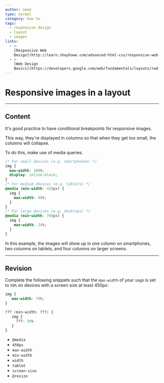 ```yaml
---
author: nene
type: normal
category: how to
tags:
  - responsive design
  - layout
  - images
links:
  - >-
    [Responsive Web
    Design](http://learn.shayhowe.com/advanced-html-css/responsive-web-design/){article}
  - >-
    [Web Design
    Basics](https://developers.google.com/web/fundamentals/layouts/rwd-fundamentals/use-media-queries?hl=en){website}
---
```


# Responsive images in a layout


---

## Content

It's good practice to have conditional breakpoints for responsive images.

This way, they're displayed in columns so that when they get too small, the columns will collapse.

To do this, make use of media queries.

```css
/* For small devices (e.g. smartphones) */
img {
  max-width: 100%;
  display: inline-block;
}
/* For medium devices (e.g. tablets) */
@media (min-width: 420px) {
  img {
    max-width: 48%;
  }
}
/* For large devices (e.g. desktops) */
@media (min-width: 760px) {
  img {
    max-width: 24%;
  }
}
```

In this example, the images will show up in one column on smartphones, two columns on tablets, and four columns on larger screens.


---

## Revision

Complete the following snippets such that the `max-width` of your `img`s is set to `50%` on devices with a screen size at least 450px:

```css
img {
   max-width: 70%;
}

??? (min-width: ???) {
   img {
     ???: 50%
   }
}
```

- `@media`
- `450px`
- `max-width`
- `min-width`
- `width`
- `tablet`
- `screen-size`
- `@resize`
